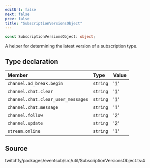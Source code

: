 ```yaml
---
editUrl: false
next: false
prev: false
title: "SubscriptionVersionsObject"
---
```


```ts
const SubscriptionVersionsObject: object;
```

A helper for determining the latest version of a subscription type.

## Type declaration

| Member | Type | Value |
| :------ | :------ | :------ |
| `channel.ad_break.begin` | `string` | '1' |
| `channel.chat.clear` | `string` | '1' |
| `channel.chat.clear_user_messages` | `string` | '1' |
| `channel.chat.message` | `string` | '1' |
| `channel.follow` | `string` | '2' |
| `channel.update` | `string` | '2' |
| `stream.online` | `string` | '1' |

## Source

twitchfy/packages/eventsub/src/util/SubscriptionVersionsObject.ts:4
